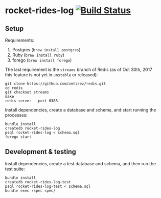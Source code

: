 # rocket-rides-log [![Build Status](https://travis-ci.org/brandur/rocket-rides-log.svg?branch=master)](https://travis-ci.org/brandur/rocket-rides-log)

## Setup

Requirements:

1. Postgres (`brew install postgres`)
2. Ruby (`brew install ruby`)
3. forego (`brew install forego`)

The last requirement is the `streams` branch of Redis (as of Oct 30th, 2017
this feature is not yet in `unstable` or released):

```
git clone https://github.com/antirez/redis.git
cd redis
git checkout streams
make
redis-server --port 6388
```

Install dependencies, create a database and schema, and start running the
processes:

```
bundle install
createdb rocket-rides-log
psql rocket-rides-log < schema.sql
forego start
```

## Development & testing

Install dependencies, create a test database and schema, and then run the test
suite:

```
bundle install
createdb rocket-rides-log-test
psql rocket-rides-log-test < schema.sql
bundle exec rspec spec/
```

<!--
# vim: set tw=79:
-->
